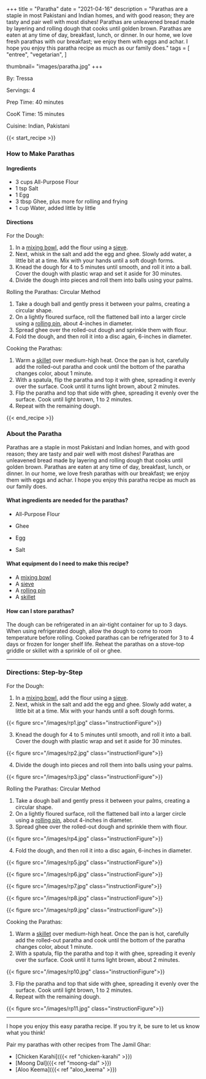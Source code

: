 +++
title = "Paratha"
date = "2021-04-16"
description = "Parathas are a staple in most Pakistani and Indian homes, and with good reason; they are tasty and pair well with most dishes! Parathas are unleavened bread made by layering and rolling dough that cooks until golden brown. Parathas are eaten at any time of day, breakfast, lunch, or dinner. In our home, we love fresh parathas with our breakfast; we enjoy them with eggs and achar. I hope you enjoy this paratha recipe as much as our family does."
tags = [
    "entree",
    "vegetarian",
]

thumbnail= "images/paratha.jpg"
+++

By: Tressa 

Servings:  4 <!--more-->

Prep Time: 40 minutes 

CooK Time: 15 minutes 

Cuisine: Indian, Pakistani 

{{< start_recipe >}}

### How to Make Parathas 

#### Ingredients  

* 3 cups All-Purpose Flour 
* 1 tsp Salt 
* 1 Egg
* 3 tbsp Ghee, plus more for rolling and frying 
* 1 cup Water, added little by little 

#### Directions 

For the Dough: 

1. In a [mixing bowl](https://amzn.to/3pfcyoK), add the flour using a [sieve](https://amzn.to/3riGBP1).
2. Next, whisk in the salt and add the egg and ghee. Slowly add water, a little bit at a time. Mix with your hands until a soft dough forms. 
3. Knead the dough for 4 to 5 minutes until smooth, and roll it into a ball. Cover the dough with plastic wrap and set it aside for 30 minutes.
4. Divide the dough into pieces and roll them into balls using your palms. 

Rolling the Parathas: Circular Method 

1. Take a dough ball and gently press it between your palms, creating a circular shape.
2. On a lightly floured surface, roll the flattened ball into a larger circle using a [rolling pin](https://amzn.to/3IfLKxA), about 4-inches in diameter. 
3. Spread ghee over the rolled-out dough and sprinkle them with flour.
4. Fold the dough, and then roll it into a disc again, 6-inches in diameter. 

Cooking the Parathas: 

1. Warm a [skillet](https://amzn.to/3lfN0XB) over medium-high heat. Once the pan is hot, carefully add the rolled-out paratha and cook until the bottom of the paratha changes color, about 1 minute.
2. With a spatula, flip the paratha and top it with ghee, spreading it evenly over the surface. Cook until it turns light brown, about 2 minutes.
3. Flip the paratha and top that side with ghee, spreading it evenly over the surface. Cook until light brown, 1 to 2 minutes.
4. Repeat with the remaining dough. 

{{< end_recipe >}}

### About the Paratha

Parathas are a staple in most Pakistani and Indian homes, and with good reason; they are tasty and pair well with most dishes! Parathas are unleavened bread made by layering and rolling dough that cooks until golden brown. Parathas are eaten at any time of day, breakfast, lunch, or dinner. In our home, we love fresh parathas with our breakfast; we enjoy them with eggs and achar. I hope you enjoy this paratha recipe as much as our family does.

#### What ingredients are needed for the parathas?

* All-Purpose Flour 

* Ghee 

* Egg 

* Salt 

#### What equipment do I need to make this recipe?

* A [mixing bowl](https://amzn.to/3pfcyoK)
* A [sieve](https://amzn.to/3riGBP1) 
* A [rolling pin](https://amzn.to/3IfLKxA) 
* A [skillet](https://amzn.to/3lfN0XB)

#### How can I store parathas? 

The dough can be refrigerated in an air-tight container for up to 3 days. When using refrigerated dough, allow the dough to come to room temperature before rolling.
Cooked parathas can be refrigerated for 3 to 4 days or frozen for longer shelf life. Reheat the parathas on a stove-top griddle or skillet with a sprinkle of oil or ghee.

---- 

### Directions: Step-by-Step 

For the Dough: 

1. In a [mixing bowl](https://amzn.to/3pfcyoK), add the flour using a [sieve](https://amzn.to/3riGBP1).
2. Next, whisk in the salt and add the egg and ghee. Slowly add water, a little bit at a time. Mix with your hands until a soft dough forms. 

{{< figure src="/images/rp1.jpg" class="instructionFigure">}}

3. Knead the dough for 4 to 5 minutes until smooth, and roll it into a ball. Cover the dough with plastic wrap and set it aside for 30 minutes.

{{< figure src="/images/rp2.jpg" class="instructionFigure">}}

4. Divide the dough into pieces and roll them into balls using your palms. 

{{< figure src="/images/rp3.jpg" class="instructionFigure">}}

Rolling the Parathas: Circular Method 

1. Take a dough ball and gently press it between your palms, creating a circular shape.
2. On a lightly floured surface, roll the flattened ball into a larger circle using a [rolling pin](https://amzn.to/3IfLKxA), about 4-inches in diameter. 
3. Spread ghee over the rolled-out dough and sprinkle them with flour.

{{< figure src="/images/rp4.jpg" class="instructionFigure">}}

4. Fold the dough, and then roll it into a disc again, 6-inches in diameter. 

{{< figure src="/images/rp5.jpg" class="instructionFigure">}}

{{< figure src="/images/rp6.jpg" class="instructionFigure">}}

{{< figure src="/images/rp7.jpg" class="instructionFigure">}}

{{< figure src="/images/rp8.jpg" class="instructionFigure">}}

{{< figure src="/images/rp9.jpg" class="instructionFigure">}}

Cooking the Parathas: 

1. Warm a [skillet](https://amzn.to/3lfN0XB) over medium-high heat. Once the pan is hot, carefully add the rolled-out paratha and cook until the bottom of the paratha changes color, about 1 minute.
2. With a spatula, flip the paratha and top it with ghee, spreading it evenly over the surface. Cook until it turns light brown, about 2 minutes.

{{< figure src="/images/rp10.jpg" class="instructionFigure">}}

3. Flip the paratha and top that side with ghee, spreading it evenly over the surface. Cook until light brown, 1 to 2 minutes.
4. Repeat with the remaining dough.

{{< figure src="/images/rp11.jpg" class="instructionFigure">}}

----

I hope you enjoy this easy paratha recipe. If you try it, be sure to let us know what you think!

Pair my parathas with other recipes from The Jamil Ghar:

* [Chicken Karahi]({{< ref "chicken-karahi" >}})
* [Moong Dal]({{< ref "moong-dal" >}})
* [Aloo Keema]({{< ref "aloo_keema" >}})
